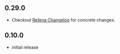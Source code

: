 ## 0.29.0

- Checkout [Refena Changelog](https://pub.dev/packages/refena/changelog) for concrete changes.

## 0.10.0

- initial release
